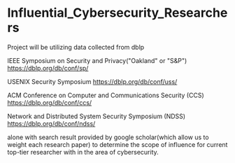 # Influential_Cybersecurity_Researchers

Project will be utilizing data collected from dblp

IEEE Symposium on Security and Privacy("Oakland" or "S&P")
https://dblp.org/db/conf/sp/

USENIX Security Symposium
https://dblp.org/db/conf/uss/

ACM Conference on Computer and Communications Security (CCS)
https://dblp.org/db/conf/ccs/

Network and Distributed System Security Symposium (NDSS)
https://dblp.org/db/conf/ndss/


alone with search result provided by google scholar(which allow us to weight each research paper) to determine the scope of influence for current top-tier researcher with in the area of cybersecurity.
